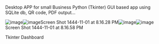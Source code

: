Desktop APP for small Business
Python (Tkinter) GUI based app using SQLite db, QR code, PDF output... 


![image](https://github.com/hasnain59/ProSHOP/assets/51971584/99d49918-e79d-4ca5-a04b-208511d4554b)![image](https://github.com/hasnain59/ProSHOP/assets/51971584/1814c29f-550b-4606-a4a7-0d7e919cb913)Screen Shot 1444-11-01 at 8.16.28 PM![image](https://github.com/hasnain59/ProSHOP/assets/51971584/4f32d06b-af1a-4a5b-99e4-1ab9a851d48e)![image](https://github.com/hasnain59/ProSHOP/assets/51971584/1f361f34-e172-4e23-893d-5abc2255c669)Screen Shot 1444-11-01 at 8.16.58 PM


Tkinter Dashboard
